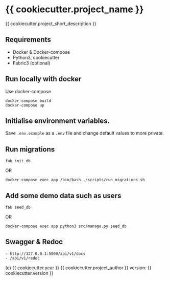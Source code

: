 # {{ cookiecutter.project_name }}

{{ cookiecutter.project_short_description }}


## Requirements
- Docker & Docker-compose
- Python3, cookiecutter
- Fabric3 (optional)


## Run locally with docker

Use docker-compose
```
docker-compose build
docker-compose up
```


## Initialise environment variables. 

Save `.env.example`  as a `.env` file and change default values to more private.


## Run migrations

```
fab init_db
```
OR
```
docker-compose exec app /bin/bash ./scripts/run_migrations.sh
```

## Add some demo data such as users
```
fab seed_db
```
OR
```
docker-compose exec app python3 src/manage.py seed_db
```


## Swagger & Redoc
```
- http://127.0.0.1:5000/api/v1/docs
- /api/v1/redoc
```


(c) {{ cookiecutter.year }} {{ cookiecutter.project_author }}
version: {{ cookiecutter.version }}
